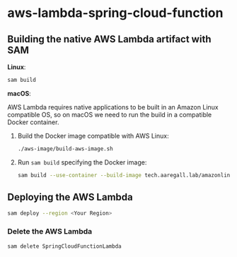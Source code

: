 # aws-lambda-spring-cloud-function


## Building the native AWS Lambda artifact with SAM

**Linux**:

````bash
sam build
````

**macOS**:

AWS Lambda requires native applications to be built in an Amazon Linux compatible OS, so on macOS we need to run the build
in a compatible Docker container.

1. Build the Docker image compatible with AWS Linux:

    ````bash
    ./aws-image/build-aws-image.sh
    ````

2. Run `sam build` specifying the Docker image:

    ````bash
    sam build --use-container --build-image tech.aaregall.lab/amazonlinux-graalvm:latest
    ````

## Deploying the AWS Lambda

````bash
sam deploy --region <Your Region>
````

### Delete the AWS Lambda

````bash
sam delete SpringCloudFunctionLambda
````

